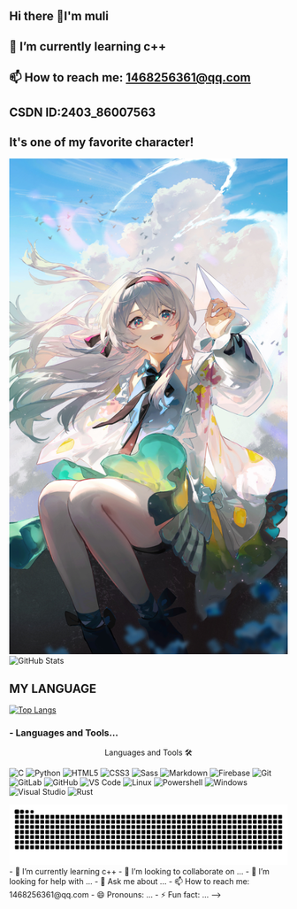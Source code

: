## Hi there 👋I'm muli
## 🌱 I’m currently learning c++
## 📫 How to reach me: 1468256361@qq.com
##    CSDN ID:2403_86007563

## It's one of my favorite character!
![It's one of my favorite character](微信图片_20240923082801.jpg)
![GitHub Stats](https://github-readme-stats.vercel.app/api?username=muyuliyan&show_icons=true&theme=dark)

## MY LANGUAGE
[![Top Langs](https://github-readme-stats.vercel.app/api/top-langs/?username=muyuliyan&layout=compact)](https://github.com/anuraghazra/github-readme-stats)
### - Languages and Tools...

<p align="center">
Languages and Tools 🛠

![C](http://img.shields.io/badge/-C-A8B9CC?style=flat-square&logo=c&logoColor=ffffff)
![Python](http://img.shields.io/badge/-Python-3776AB?style=flat-square&logo=python&logoColor=ffffff)
![HTML5](https://img.shields.io/badge/-HTML5-%23E44D27?style=flat-square&logo=html5&logoColor=ffffff)
![CSS3](https://img.shields.io/badge/-CSS3-%231572B6?style=flat-square&logo=css3)
![Sass](https://img.shields.io/badge/-Sass-%23CC6699?style=flat-square&logo=sass&logoColor=ffffff)
![Markdown](https://img.shields.io/badge/-Markdown-000000?style=flat-square&logo=markdown)
![Firebase](https://img.shields.io/badge/-Firebase-FFCA28?style=flat-square&logo=firebase&logoColor=ffffff)
![Git](https://img.shields.io/badge/-Git-%23F05032?style=flat-square&logo=git&logoColor=%23ffffff)
![GitLab](https://img.shields.io/badge/-GitLab-FCA121?style=flat-square&logo=gitlab)
![GitHub](https://img.shields.io/badge/-GitHub-181717?style=flat-square&logo=github)
![VS Code](http://img.shields.io/badge/-VS%20Code-007ACC?style=flat-square&logo=visual-studio-code&logoColor=ffffff)
![Linux](http://img.shields.io/badge/-Linux-008000?style=flat-square&logo=linux&logoColor=ffffff)
![Powershell](http://img.shields.io/badge/-Powershell-5391FE?style=flat-square&logo=powershell&logoColor=ffffff)
![Windows](http://img.shields.io/badge/-Windows-0078D6?style=flat-square&logo=windows&logoColor=ffffff)
![Visual Studio](https://img.shields.io/badge/-Visual%20Studio-5C2D91?style=flat-square&logo=visual-studio&logoColor=ffffff) 
![Rust](https://img.shields.io/badge/-Rust-%23000000?style=flat-square&logo=rust&logoColor=white)
  <!-- 添加更多图标 -->
</p>
<picture>
  <source media="(prefers-color-scheme: dark)" srcset="https://raw.githubusercontent.com/muyuliyan/muyuliyan/output/github-contribution-grid-snake-dark.svg">
  <source media="(prefers-color-scheme: light)" srcset="https://raw.githubusercontent.com/muyuliyan/muyuliyan/output/github-contribution-grid-snake.svg">
  <img alt="github contribution grid snake animation" src="https://raw.githubusercontent.com/muyuliyan/muyuliyan/output/github-contribution-grid-snake.svg">
</picture>
- 🌱 I’m currently learning c++
- 👯 I’m looking to collaborate on ...
- 🤔 I’m looking for help with ...
- 💬 Ask me about ...
- 📫 How to reach me: 1468256361@qq.com
- 😄 Pronouns: ...
- ⚡ Fun fact: ...
-->
